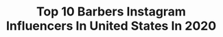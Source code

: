 ---
title: Top 10 Barbers Instagram Influencers In United States In 2020
description: >-
  Find top barbers Instagram influencers in United States in 2020. Most popular hashtags: #thebarberpost # #barber #motivation.
platform: Instagram
profiles:
  - username: "thebritwilliams"
    fullname: >-
      Brittany Williams
    location: "United States"
    followers: 15581
    engagement: 1038
    commentsToLikes: 0.039820
    id: ck0w1e4beivxd0i193hrtfpxi
    verified: false
    hashtags: ""
  - username: "xbigwesx"
    fullname: >-
      WES STAUCET
    location: "United States"
    followers: 34099
    engagement: 374
    commentsToLikes: 0.061204
    id: ck0w4qc2kzvff0i1911ve2kyh
    verified: false
    hashtags: "#beards, #lesbian, #salon, #pixie"
  - username: "jaketurpin"
    fullname: >-
      Jake Turpin
    location: "United States"
    followers: 12932
    engagement: 1650
    commentsToLikes: 0.023899
    id: ck6uecq8sq5ie0j71hsd3qirn
    verified: false
    hashtags: "#2k19, #ecosapartner, #sleepwithecosa"
  - username: "tailorfade"
    fullname: >-
      Trevor Moots ✪
    location: "United States"
    followers: 43874
    engagement: 256
    commentsToLikes: 0.106975
    id: ck5q1yu0cdg400i11wej4vfov
    verified: false
    hashtags: "#thebarberpost, #live, #loveyourself, #showcasebarbers"
  - username: "jakeyjim"
    fullname: >-
      jacob tayler jimenez
    location: "United States"
    followers: 11858
    engagement: 1742
    commentsToLikes: 0.037359
    id: ck0w4qdxtzvov0i19mcehvzdo
    verified: false
    hashtags: ""
  - username: "dexgotit"
    fullname: >-
      Dex Got It 💼 Barber God💈229
    location: "United States"
    followers: 8531
    engagement: 776
    commentsToLikes: 0.063067
    id: ckap335we1d1l0i7839zhlqlu
    verified: false
    hashtags: "#richoffgrass, #leaveacomment, #atlantabarber, #year2"
  - username: "basiccelebrity"
    fullname: >-
      BasicCelebrity
    location: "United States"
    followers: 6441
    engagement: 708
    commentsToLikes: 0.071893
    id: ck5zrbkspw9w70i14jre8ox24
    verified: false
    hashtags: "#miami, #southbeach, #thecutlife, #blurryfades"
  - username: "meganmariepowerss"
    fullname: >-
      Megan Powers
    location: "United States"
    followers: 736827
    engagement: 190
    commentsToLikes: 0.027050
    id: ck1390rodiyo10i19fqokfv1u
    verified: false
    hashtags: "#idontwearshorts, #thick, #tracksuit, #sunshine"
  - username: "imvelvetbones"
    fullname: >-
      ♥ 𝓥𝓮𝓵𝓿𝓮𝓽 𝓑𝓸𝓷𝓮𝓼 ♥
    location: "United States"
    followers: 14233
    engagement: 571
    commentsToLikes: 0.059064
    id: ck5pzvs7y2zq20i11oi0du2mr
    verified: false
    hashtags: "#tealhair, #browneyes, #lasenza, #fashionnova"
  - username: "thompson.officialll"
    fullname: >-
      Amber Thompson
    location: "United States"
    followers: 5698
    engagement: 708
    commentsToLikes: 0.059415
    id: ck9h9zemcakz40j78di8ad89m
    verified: false
    hashtags: "#beyou, #newbeginnings, #grateful, #yolo"
---